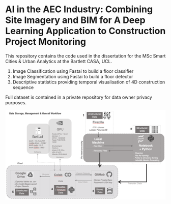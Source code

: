 # AI in the AEC Industry: Combining Site Imagery and BIM for A Deep Learning Application to Construction Project Monitoring

This repository contains the code used in the dissertation for the MSc Smart Cities & Urban Analytics at the Bartlett CASA, UCL. 
1. Image Classification using Fastai to build a floor classifier
2. Image Segmentation using Fastai to build a floor detector
3. Descriptive statistics providing temporal visualisation of 4D construction sequence

Full dataset is contained in a private repository for data owner privacy purposes. 


![GitHub Logo](/Workflow.png)

